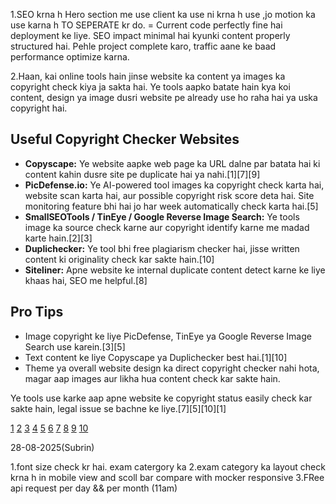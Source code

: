 

1.SEO krna h Hero section me use client ka use  ni krna h use ,jo motion ka use  karna h TO SEPERATE  kr do.
  = Current code perfectly fine hai deployment ke liye. SEO impact minimal hai kyunki content properly structured hai. Pehle project complete karo, traffic aane ke baad performance optimize karna.

2.Haan, kai online tools hain jinse website ka content ya images ka copyright check kiya ja sakta hai. Ye tools aapko batate hain kya koi content, design ya image dusri website pe already use ho raha hai ya uska copyright hai.

## Useful Copyright Checker Websites

- **Copyscape:** Ye website aapke web page ka URL dalne par batata hai ki content kahin dusre site pe duplicate hai ya nahi.[1][7][9]
- **PicDefense.io:** Ye AI-powered tool images ka copyright check karta hai, website scan karta hai, aur possible copyright risk score deta hai. Site monitoring feature bhi hai jo har week automatically check karta hai.[5]
- **SmallSEOTools / TinEye / Google Reverse Image Search:** Ye tools image ka source check karne aur copyright identify karne me madad karte hain.[2][3]
- **Duplichecker:** Ye tool bhi free plagiarism checker hai, jisse written content ki originality check kar sakte hain.[10]
- **Siteliner:** Apne website ke internal duplicate content detect karne ke liye khaas hai, SEO me helpful.[8]

## Pro Tips

- Image copyright ke liye PicDefense, TinEye ya Google Reverse Image Search use karein.[3][5]
- Text content ke liye Copyscape ya Duplichecker best hai.[1][10]
- Theme ya overall website design ka direct copyright checker nahi hota, magar aap images aur likha hua content check kar sakte hain.

Ye tools use karke aap apne website ke copyright status easily check kar sakte hain, legal issue se bachne ke liye.[7][5][10][1]

[1](https://www.copyscape.com)
[2](https://razuna.com/blog/the-ultimate-guide-to-copyright-checkers/)
[3](https://www.copypress.com/kb/tools/copyright-image-checker/)
[4](https://www.ionos.com/tools/website-checker)
[5](https://picdefense.io)
[6](https://bytescare.com/blog/how-to-check-if-a-website-is-copyrighted)
[7](https://urlbox.com/monitor-copyright-infringement)
[8](https://www.cruxcreativesolutions.com/blog/top-10-duplicate-content-checker-tools-free-premium)
[9](https://www.pagetraffic.in/blog/free-plagiarism-checker-tools-web-content/)
[10](https://www.duplichecker.com)




28-08-2025(Subrin)

1.font size check kr hai. exam catergory ka 
2.exam category ka layout check krna h in mobile view  and scoll bar compare with mocker responsive 
3.FRee api request per day && per month (11am)  


